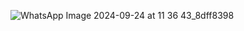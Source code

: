 ![WhatsApp Image 2024-09-24 at 11 36 43_8dff8398](https://github.com/user-attachments/assets/bbeeadb8-894f-476c-9f34-bef88279f9de)
